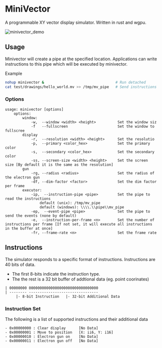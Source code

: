 # MiniVector

A programmable XY vector display simulator.
Written in rust and wgpu.

![minivector_demo](docs/legacy/radar.gif)

## Usage

Minivector will create a pipe at the specified location.
Applications can write instructions to this pipe which will be executed by minivector.

Example

```bash
nohup minivector &                                 # Run detached
cat test/drawings/hello_world.mv >> /tmp/mv_pipe   # Send instructions
```

### Options

```
usage: minivector [options]
    options:
        window:
            -w,  --window <width> <height>          Set the window siz
            -f   --fullscreen                       Set the window to fullscree
        display
            -r,  --resolution <width> <height>      Set the resolutio
            -p,  --primary <color_hex>              Set the primary color
            -s,  --secondary <color_hex>            Set the secondary color
            -ss, --screen-size <width> <height>     Set the screen size [By default it is the same as the resolution]
        gun
            -rg, --radius <radius>                  Set the radius of the electron gun
            -df, --dim-factor <factor>              Set the dim factor per frame
        executor:
            -ip,  --instruction-pipe <pipe>         Set the pipe to read the instructions
                default (unix): /tmp/mv_pipe
                default (windows): \\\\.\\pipe\\mv_pipe
            -ep,  --event-pipe <pipe>               Set the pipe to send the events (none by default)
            -e,  --instruction-per-frame <n>        Set the number of instructions per frame [If not set, it will execute all instructions in the buffer at once]
            -fr, --frame-rate <n>                   Set the frame rate
```

## Instructions

The simulator responds to a specific format of instructions.
Instructions are 40 bits of data.

- The first 8-bits indicate the instruction type.
- The the rest is a 32 bit buffer of addtional data (eg. point coorinates)

```
| 00000000 00000000000000000000000000000000
| -------- --------------------------------
     |- 8-bit Instruction   |- 32-bit Additional Data
```

### Instruction Set

The following is a list of supported instructions and their additional data

```
- 0x00000000 : Clear display      [No Data]
- 0x00000001 : Move to position   [X: ii6, Y: i16]
- 0x00000010 : Electron gun on    [No Data]
- 0x00000011 : Electron gun off   [No Data]
```
